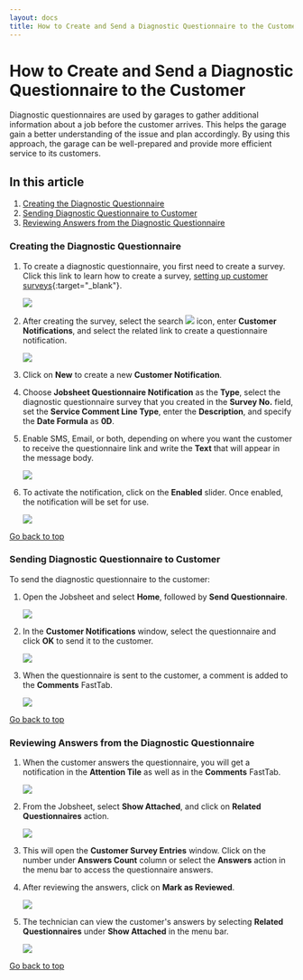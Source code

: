 ```yaml
---
layout: docs
title: How to Create and Send a Diagnostic Questionnaire to the Customer
---
```


<a name="top"></a>

# How to Create and Send a Diagnostic Questionnaire to the Customer
Diagnostic questionnaires are used by garages to gather additional information about a job before the customer arrives. This helps the garage gain a better understanding of the issue and plan accordingly. By using this approach, the garage can be well-prepared and provide more efficient service to its customers.

## In this article
1. [Creating the Diagnostic Questionnaire](#creating-the-diagnostic-questionnaire)
2. [Sending Diagnostic Questionnaire to Customer](#sending-diagnostic-questionnaire-to-customer)
3. [Reviewing Answers from the Diagnostic Questionnaire](#reviewing-answers-from-the-diagnostic-questionnaire)

### Creating the Diagnostic Questionnaire
1. To create a diagnostic questionnaire, you first need to create a survey. Click this link to learn how to create a survey, [setting up customer surveys](/docs/garagehive-surveys-setting-up-customer-surveys.html){:target="_blank"}.

   ![](media/garagehive-creating-diagnostic-questionanaires1.png)

2. After creating the survey, select the search ![](media/search_icon.png) icon, enter **Customer Notifications**, and select the related link to create a questionnaire notification.

   ![](media/garagehive-creating-diagnostic-questionanaires4.png)

3. Click on **New** to create a new **Customer Notification**.
4. Choose **Jobsheet Questionnaire Notification** as the **Type**, select the diagnostic questionnaire survey that you created in the **Survey No.** field, set the **Service Comment Line Type**, enter the **Description**, and specify the **Date Formula** as **0D**.
5. Enable SMS, Email, or both, depending on where you want the customer to receive the questionnaire link and write the **Text** that will appear in the message body.

   ![](media/garagehive-creating-diagnostic-questionanaires5.png)

6. To activate the notification, click on the **Enabled** slider. Once enabled, the notification will be set for use.

   ![](media/garagehive-creating-diagnostic-questionanaires6.png)
   

[Go back to top](#top)

### Sending Diagnostic Questionnaire to Customer
To send the diagnostic questionnaire to the customer:
1. Open the Jobsheet and select **Home**, followed by **Send Questionnaire**.

   ![](media/garagehive-send-diagnostic-questionanaires1.png)

2. In the **Customer Notifications** window, select the questionnaire and click **OK** to send it to the customer.

   ![](media/garagehive-send-diagnostic-questionanaires2.png)

3. When the questionnaire is sent to the customer, a comment is added to the **Comments** FastTab.

   ![](media/garagehive-send-diagnostic-questionanaires3.png)


[Go back to top](#top)

### Reviewing Answers from the Diagnostic Questionnaire
1. When the customer answers the questionnaire, you will get a notification in the **Attention Tile** as well as in the **Comments** FastTab.

   ![](media/garagehive-reviewing-diagnostic-questionanaires1.png)

2. From the Jobsheet, select **Show Attached**, and click on **Related Questionnaires** action.

   ![](media/garagehive-reviewing-diagnostic-questionanaires2.png)

3. This will open the **Customer Survey Entries** window. Click on the number under **Answers Count** column or select the **Answers** action in the menu bar to access the questionnaire answers.
4. After reviewing the answers, click on **Mark as Reviewed**.

   ![](media/garagehive-reviewing-diagnostic-questionanaires3.png)

5. The technician can view the customer's answers by selecting **Related Questionnaires** under **Show Attached** in the menu bar.

   ![](media/garagehive-reviewing-diagnostic-questionanaires4.png)


[Go back to top](#top)